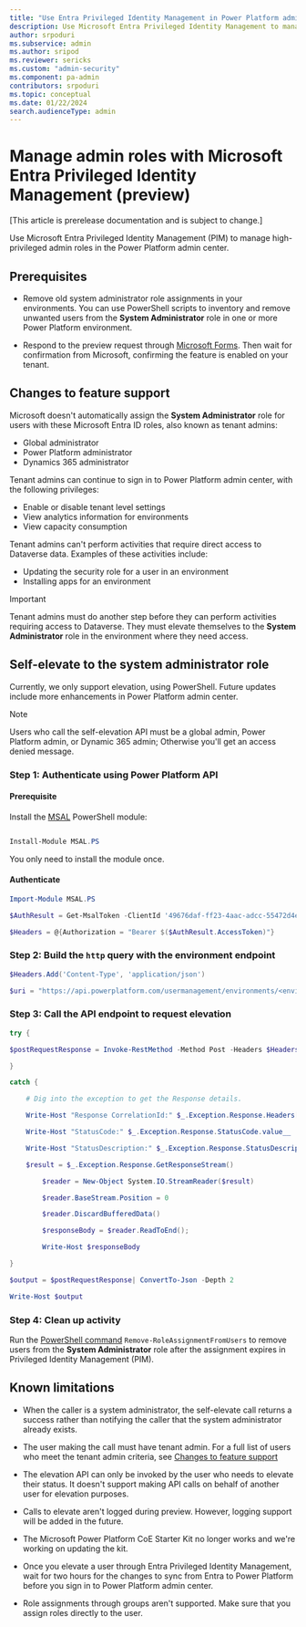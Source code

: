 ```yaml
---
title: "Use Entra Privileged Identity Management in Power Platform admin center to manage high-privileged admin roles  | MicrosoftDocs"
description: Use Microsoft Entra Privileged Identity Management to manage high-privileged admin roles.
author: srpoduri 
ms.subservice: admin
ms.author: sripod 
ms.reviewer: sericks
ms.custom: "admin-security"
ms.component: pa-admin
contributors: srpoduri
ms.topic: conceptual
ms.date: 01/22/2024
search.audienceType: admin
---
```


# Manage admin roles with Microsoft Entra Privileged Identity Management (preview)

[This article is prerelease documentation and is subject to change.]

Use Microsoft Entra Privileged Identity Management (PIM) to manage high-privileged admin roles in the Power Platform admin center.

## Prerequisites

- Remove old system administrator role assignments in your environments. You can use PowerShell scripts to inventory and remove unwanted users from the **System Administrator** role in one or more Power Platform environment.

- Respond to the preview request through [Microsoft Forms](https://forms.office.com/r/3Mp38A0TDA). Then wait for confirmation from Microsoft, confirming the feature is enabled on your tenant.

## Changes to feature support

Microsoft doesn't automatically assign the **System Administrator** role for users with these Microsoft Entra ID roles, also known as tenant admins:
- Global administrator
- Power Platform administrator
- Dynamics 365 administrator

Tenant admins can continue to sign in to Power Platform admin center, with the following privileges:
- Enable or disable tenant level settings
- View analytics information for environments
- View capacity consumption

Tenant admins can't perform activities that require direct access to Dataverse data. Examples of these activities include:
- Updating the security role for a user in an environment
- Installing apps for an environment

> [!IMPORTANT]
> Tenant admins must do another step before they can perform activities requiring access to Dataverse. They must elevate themselves to the **System Administrator** role in the environment where they need access.

## Self-elevate to the system administrator role

Currently, we only support elevation, using PowerShell. Future updates include more enhancements in Power Platform admin center.

> [!NOTE]
> Users who call the self-elevation API must be a global admin, Power Platform admin, or Dynamic 365 admin; Otherwise you'll get an access denied message.

### Step 1: Authenticate using Power Platform API

#### Prerequisite

Install the [MSAL](https://www.powershellgallery.com/packages/MSAL.PS) PowerShell module:

```powershell

Install-Module MSAL.PS
```

You only need to install the module once.

#### Authenticate

```powershell
Import-Module MSAL.PS

$AuthResult = Get-MsalToken -ClientId '49676daf-ff23-4aac-adcc-55472d4e2ce0' -Scope 'https://api.powerplatform.com/.default' 

$Headers = @{Authorization = "Bearer $($AuthResult.AccessToken)"} 
```

### Step 2: Build the `http` query with the environment endpoint

```powershell
$Headers.Add('Content-Type', 'application/json') 

$uri = "https://api.powerplatform.com/usermanagement/environments/<environment id>/user/applyAdminRole?api-version=2022-03-01-preview"; 
```

### Step 3: Call the API endpoint to request elevation

```powershell
try { 

$postRequestResponse = Invoke-RestMethod -Method Post -Headers $Headers -Uri $uri 

} 

catch { 

    # Dig into the exception to get the Response details. 

    Write-Host "Response CorrelationId:" $_.Exception.Response.Headers["x-ms-correlation-id"] 

    Write-Host "StatusCode:" $_.Exception.Response.StatusCode.value__  

    Write-Host "StatusDescription:" $_.Exception.Response.StatusDescription 

    $result = $_.Exception.Response.GetResponseStream() 

        $reader = New-Object System.IO.StreamReader($result) 

        $reader.BaseStream.Position = 0 

        $reader.DiscardBufferedData() 

        $responseBody = $reader.ReadToEnd(); 

        Write-Host $responseBody 

} 

$output = $postRequestResponse| ConvertTo-Json -Depth 2 

Write-Host $output 
```

### Step 4: Clean up activity

Run the [PowerShell command](https://github.com/microsoft/PowerApps-Samples/tree/master/powershell/UserManagement/Microsoft.PowerPlatform.Administration.UserManagement#remove-role-assignments-from-given-list-of-users) `Remove-RoleAssignmentFromUsers` to remove users from the **System Administrator** role after the assignment expires in Privileged Identity Management (PIM).

## Known limitations

- When the caller is a system administrator, the self-elevate call returns a success rather than notifying the caller that the system administrator already exists.

- The user making the call must have tenant admin. For a full list of users who meet the tenant admin criteria, see [Changes to feature support](#changes-to-feature-support)

- The elevation API can only be invoked by the user who needs to elevate their status. It doesn't support making API calls on behalf of another user for elevation purposes.

- Calls to elevate aren't logged during preview. However, logging support will be added in the future.

- The Microsoft Power Platform CoE Starter Kit no longer works and we're working on updating the kit.

- Once you elevate a user through Entra Privileged Identity Management, wait for two hours for the changes to sync from Entra to Power Platform before you sign in to Power Platform admin center.

- Role assignments through groups aren't supported. Make sure that you assign roles directly to the user.
